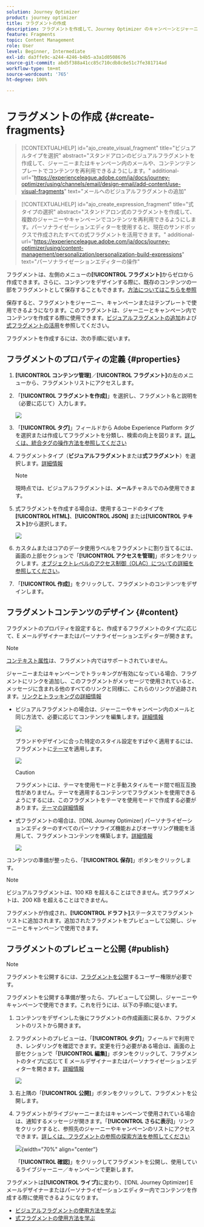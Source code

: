```yaml
---
solution: Journey Optimizer
product: journey optimizer
title: フラグメントの作成
description: フラグメントを作成して、Journey Optimizer のキャンペーンとジャーニーでコンテンツを再利用する方法について説明します
feature: Fragments
topic: Content Management
role: User
level: Beginner, Intermediate
exl-id: da3ffe9c-a244-4246-b4b5-a3a1d0508676
source-git-commit: abd5f388a41cc85c710cdb8c8e51c7fe381714ad
workflow-type: tm+mt
source-wordcount: '765'
ht-degree: 100%

---
```


# フラグメントの作成 {#create-fragments}

>[!CONTEXTUALHELP]
>id="ajo_create_visual_fragment"
>title="ビジュアルタイプを選択"
>abstract="スタンドアロンのビジュアルフラグメントを作成して、ジャーニーまたはキャンペーン内のメールや、コンテンツテンプレートでコンテンツを再利用できるようにします。"
>additional-url="https://experienceleague.adobe.com/ja/docs/journey-optimizer/using/channels/email/design-email/add-content/use-visual-fragments" text="メールへのビジュアルフラグメントの追加"

>[!CONTEXTUALHELP]
>id="ajo_create_expression_fragment"
>title="式タイプの選択"
>abstract="スタンドアロン式のフラグメントを作成して、複数のジャーニーやキャンペーンでコンテンツを再利用できるようにします。パーソナライゼーションエディターを使用すると、現在のサンドボックスで作成されたすべての式フラグメントを活用できます。"
>additional-url="https://experienceleague.adobe.com/ja/docs/journey-optimizer/using/content-management/personalization/personalization-build-expressions" text="パーソナライゼーションエディターの操作"

フラグメントは、左側のメニューの&#x200B;**[!UICONTROL フラグメント]**&#x200B;からゼロから作成できます。さらに、コンテンツをデザインする際に、既存のコンテンツの一部をフラグメントとして保存することもできます。[方法についてはこちらを参照](#save-as-fragment)

保存すると、フラグメントをジャーニー、キャンペーンまたはテンプレートで使用できるようになります。このフラグメントは、ジャーニーとキャンペーン内でコンテンツを作成する際に使用できます。[ビジュアルフラグメントの追加](../email/use-visual-fragments.md)および[式フラグメントの活用](../personalization/use-expression-fragments.md)を参照してください。

フラグメントを作成するには、次の手順に従います。

## フラグメントのプロパティの定義 {#properties}

1. **[!UICONTROL コンテンツ管理]**／**[!UICONTROL フラグメント]**&#x200B;の左のメニューから、フラグメントリストにアクセスします。

1. 「**[!UICONTROL フラグメントを作成]**」を選択し、フラグメント名と説明を（必要に応じて）入力します。

   ![](assets/fragment-details.png)

1. 「**[!UICONTROL タグ]**」フィールドから Adobe Experience Platform タグを選択または作成してフラグメントを分類し、検索の向上を図ります。[詳しくは、統合タグの操作方法を参照してください](../start/search-filter-categorize.md#tags)

1. フラグメントタイプ（**ビジュアルフラグメント**&#x200B;または&#x200B;**式フラグメント**）を選択します。[詳細情報](../content-management/fragments.md#visual-expression)

   >[!NOTE]
   >
   >現時点では、ビジュアルフラグメントは、**メール**&#x200B;チャネルでのみ使用できます。

1. 式フラグメントを作成する場合は、使用するコードのタイプを **[!UICONTROL HTML]**、**[!UICONTROL JSON]** または&#x200B;**[!UICONTROL テキスト]**&#x200B;から選択します。

   ![](assets/fragment-expression-type.png)

1. カスタムまたはコアのデータ使用ラベルをフラグメントに割り当てるには、画面の上部セクションで「**[!UICONTROL アクセスを管理]**」ボタンをクリックします。[オブジェクトレベルのアクセス制御（OLAC）についての詳細を参照してください](../administration/object-based-access.md)。

1. 「**[!UICONTROL 作成]**」をクリックして、フラグメントのコンテンツをデザインします。

## フラグメントコンテンツのデザイン {#content}

フラグメントのプロパティを設定すると、作成するフラグメントのタイプに応じて、E メールデザイナーまたはパーソナライゼーションエディターが開きます。

>[!NOTE]
>
>[コンテキスト属性](../personalization/personalization-build-expressions.md)は、フラグメント内ではサポートされていません。
>
>ジャーニーまたはキャンペーンでトラッキングが有効になっている場合、フラグメントにリンクを追加し、このフラグメントがメッセージで使用されていると、メッセージに含まれる他のすべてのリンクと同様に、これらのリンクが追跡されます。[リンクとトラッキングの詳細情報](../email/message-tracking.md)

* ビジュアルフラグメントの場合は、ジャーニーやキャンペーン内のメールと同じ方法で、必要に応じてコンテンツを編集します。[詳細情報](../email/get-started-email-design.md)

  ![](assets/fragment-designer.png)

  ブランドやデザインに合った特定のスタイル設定をすばやく適用するには、フラグメントに[テーマ](../email/apply-email-themes.md)を適用します。

  ![](assets/fragment-themes.png)

  >[!CAUTION]
  >
  >フラグメントには、テーマを使用モードと手動スタイルモード間で相互互換性がありません。テーマを適用するコンテンツでフラグメントを使用できるようにするには、このフラグメントをテーマを使用モードで作成する必要があります。[テーマの詳細情報](../email/apply-email-themes.md)

* 式フラグメントの場合は、[!DNL Journey Optimizer] パーソナライゼーションエディターのすべてのパーソナライズ機能およびオーサリング機能を活用して、フラグメントコンテンツを構築します。[詳細情報](../personalization/personalization-build-expressions.md)

  ![](assets/fragment-expression-editor.png)

コンテンツの準備が整ったら、「**[!UICONTROL 保存]**」ボタンをクリックします。

>[!NOTE]
>
>ビジュアルフラグメントは、100 KB を超えることはできません。式フラグメントは、200 KB を超えることはできません。

フラグメントが作成され、**[!UICONTROL ドラフト]**&#x200B;ステータスでフラグメントリストに追加されます。追加されたフラグメントをプレビューして公開し、ジャーニーとキャンペーンで使用できます。

## フラグメントのプレビューと公開 {#publish}

>[!NOTE]
>
>フラグメントを公開するには、[フラグメントを公開](../administration/ootb-product-profiles.md#content-library-manager)するユーザー権限が必要です。

フラグメントを公開する準備が整ったら、プレビューして公開し、ジャーニーやキャンペーンで使用できます。これを行うには、以下の手順に従います。

1. コンテンツをデザインした後にフラグメントの作成画面に戻るか、フラグメントのリストから開きます。

1. フラグメントのプレビューは、「**[!UICONTROL タグ]**」フィールドで利用でき、レンダリングを確認できます。変更を行う必要がある場合は、画面の上部セクションで「**[!UICONTROL 編集]**」ボタンをクリックして、フラグメントのタイプに応じて E メールデザイナーまたはパーソナライゼーションエディターを開きます。[詳細情報](manage-fragments.md#edit-fragments)

   ![](assets/fragment-preview.png)

1. 右上隅の「**[!UICONTROL 公開]**」ボタンをクリックして、フラグメントを公開します。

1. フラグメントがライブジャーニーまたはキャンペーンで使用されている場合は、通知するメッセージが開きます。「**[!UICONTROL さらに表示]**」リンクをクリックすると、参照先のジャーニーやキャンペーンのリストにアクセスできます。[詳しくは、フラグメントの参照の探索方法を参照してください](../content-management/manage-fragments.md#explore-references)

   ![](assets/fragment-publish.png){width="70%" align="center"}

   「**[!UICONTROL 確認]**」をクリックしてフラグメントを公開し、使用しているライブジャーニー／キャンペーンで更新します。

フラグメントは&#x200B;**[!UICONTROL ライブ]**&#x200B;に変わり、[!DNL Journey Optimizer] E メールデザイナーまたはパーソナライゼーションエディター内でコンテンツを作成する際に使用できるようになります。

* [ビジュアルフラグメントの使用方法を学ぶ](../email/use-visual-fragments.md)
* [式フラグメントの使用方法を学ぶ](../personalization/use-expression-fragments.md)

